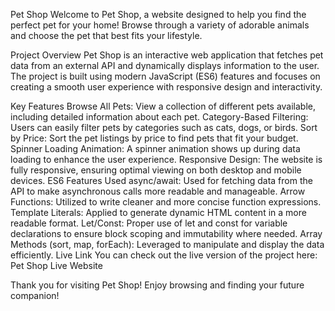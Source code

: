 Pet Shop
Welcome to Pet Shop, a website designed to help you find the perfect pet for your home! Browse through a variety of adorable animals and choose the pet that best fits your lifestyle.

Project Overview
Pet Shop is an interactive web application that fetches pet data from an external API and dynamically displays information to the user. The project is built using modern JavaScript (ES6) features and focuses on creating a smooth user experience with responsive design and interactivity.

Key Features
Browse All Pets: View a collection of different pets available, including detailed information about each pet.
Category-Based Filtering: Users can easily filter pets by categories such as cats, dogs, or birds.
Sort by Price: Sort the pet listings by price to find pets that fit your budget.
Spinner Loading Animation: A spinner animation shows up during data loading to enhance the user experience.
Responsive Design: The website is fully responsive, ensuring optimal viewing on both desktop and mobile devices.
ES6 Features Used
async/await: Used for fetching data from the API to make asynchronous calls more readable and manageable.
Arrow Functions: Utilized to write cleaner and more concise function expressions.
Template Literals: Applied to generate dynamic HTML content in a more readable format.
Let/Const: Proper use of let and const for variable declarations to ensure block scoping and immutability where needed.
Array Methods (sort, map, forEach): Leveraged to manipulate and display the data efficiently.
Live Link
You can check out the live version of the project here:
Pet Shop Live Website

Thank you for visiting Pet Shop! Enjoy browsing and finding your future companion!
